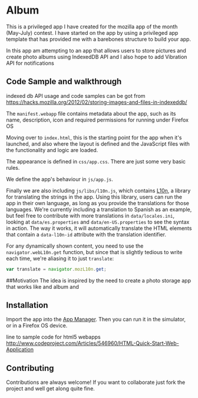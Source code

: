 # Album
 
This is a privileged app I have created for the mozilla app of the month (May-July) contest. I have started on the app by using a privileged app template that has provided me with a barebones structure to build your app.

In this app am attempting to an app that allows users to store pictures and create photo albums using IndexedDB API and I also hope to add Vibration API for notifications


## Code Sample and walkthrough
indexed db API usage and code samples can be got from https://hacks.mozilla.org/2012/02/storing-images-and-files-in-indexeddb/


The `manifest.webapp` file contains metadata about the app, such as its name, description, icon and required permissions for running under Firefox OS

Moving over to `index.html`, this is the starting point for the app when it's launched, and also where the layout is defined and the JavaScript files with the functionality and logic are loaded.

The appearance is defined in `css/app.css`. There are just some very basic rules.

We define the app's behaviour in `js/app.js`.

Finally we are also including `js/libs/l10n.js`, which contains [L10n](https://developer.mozilla.org/en-US/docs/Web/API/L10n_API), a library for translating the strings in the app. Using this library, users can run the app in their own language, as long as you provide the translations for those languages. We're currently including a translation to Spanish as an example, but feel free to contribute with more translations in `data/locales.ini`, looking at `data/es.properties` and `data/en-US.properties` to see the syntax in action. The way it works, it will automatically translate the HTML elements that contain a `data-l10n-id` attribute with the translation identifier.

For any dynamically shown content, you need to use the `navigator.webL10n.get` function, but since that is slightly tedious to write each time, we're aliasing it to just `translate`:

```javascript
var translate = navigator.mozL10n.get;
```


##Motivation
The idea is inspired by the need to create a photo storage app that works like and album and 

## Installation

Import the app into the [App Manager](https://developer.mozilla.org/Firefox_OS/Using_the_App_Manager). Then you can run it in the simulator, or in a Firefox OS device.


line to sample code for html5 webapps
http://www.codeproject.com/Articles/546960/HTML-Quick-Start-Web-Application

## Contributing

Contributions are always welcome! If you want to collaborate just fork the project and well get along quite fine.
